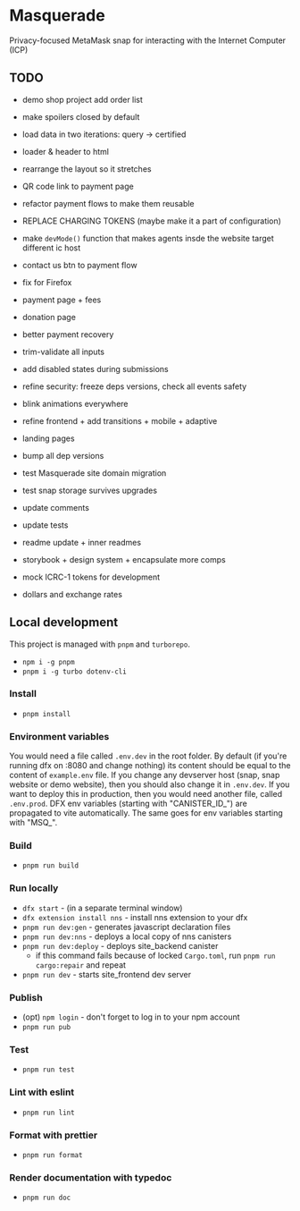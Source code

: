 # Masquerade

Privacy-focused MetaMask snap for interacting with the Internet Computer (ICP)

## TODO

* demo shop project add order list
* make spoilers closed by default
* load data in two iterations: query -> certified
* loader & header to html
* rearrange the layout so it stretches
* QR code link to payment page
* refactor payment flows to make them reusable
* REPLACE CHARGING TOKENS (maybe make it a part of configuration)
* make `devMode()` function that makes agents insde the website target different ic host
* contact us btn to payment flow
* fix for Firefox

* payment page + fees
* donation page
* better payment recovery
* trim-validate all inputs
* add disabled states during submissions
* refine security: freeze deps versions, check all events safety
* blink animations everywhere
* refine frontend + add transitions + mobile + adaptive
* landing pages
* bump all dep versions
* test Masquerade site domain migration
* test snap storage survives upgrades
* update comments
* update tests
* readme update + inner readmes

* storybook + design system + encapsulate more comps
* mock ICRC-1 tokens for development
* dollars and exchange rates

## Local development

This project is managed with `pnpm` and `turborepo`.

* `npm i -g pnpm`
* `pnpm i -g turbo dotenv-cli`

### Install

* `pnpm install`

### Environment variables

You would need a file called `.env.dev` in the root folder.
By default (if you're running dfx on :8080 and change nothing) its content should be equal to the content of `example.env` file.
If you change any devserver host (snap, snap website or demo website), then you should also change it in `.env.dev`.
If you want to deploy this in production, then you would need another file, called `.env.prod`.
DFX env variables (starting with "CANISTER_ID_") are propagated to vite automatically. The same goes for env variables starting with "MSQ_".

### Build

* `pnpm run build`

### Run locally

* `dfx start` - (in a separate terminal window)
* `dfx extension install nns` - install nns extension to your dfx
* `pnpm run dev:gen` - generates javascript declaration files
* `pnpm run dev:nns` - deploys a local copy of nns canisters
* `pnpm run dev:deploy` - deploys site_backend canister
  * if this command fails because of locked `Cargo.toml`, run `pnpm run cargo:repair` and repeat
* `pnpm run dev` - starts site_frontend dev server

### Publish

* (opt) `npm login` - don't forget to log in to your npm account
* `pnpm run pub`

### Test

* `pnpm run test`

### Lint with eslint

* `pnpm run lint`

### Format with prettier

* `pnpm run format`

### Render documentation with typedoc

* `pnpm run doc`